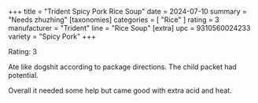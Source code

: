 +++
title = "Trident Spicy Pork Rice Soup"
date = 2024-07-10
summary = "Needs zhuzhing"
[taxonomies]
categories = [ "Rice" ]
rating = 3
manufacturer = "Trident"
line = "Rice Soup"
[extra]
upc = 9310560024233
variety = "Spicy Pork"
+++

Rating: 3

Ate like dogshit according to package directions.
The child packet had potential.

Overall it needed some help but came good with extra acid and heat.
